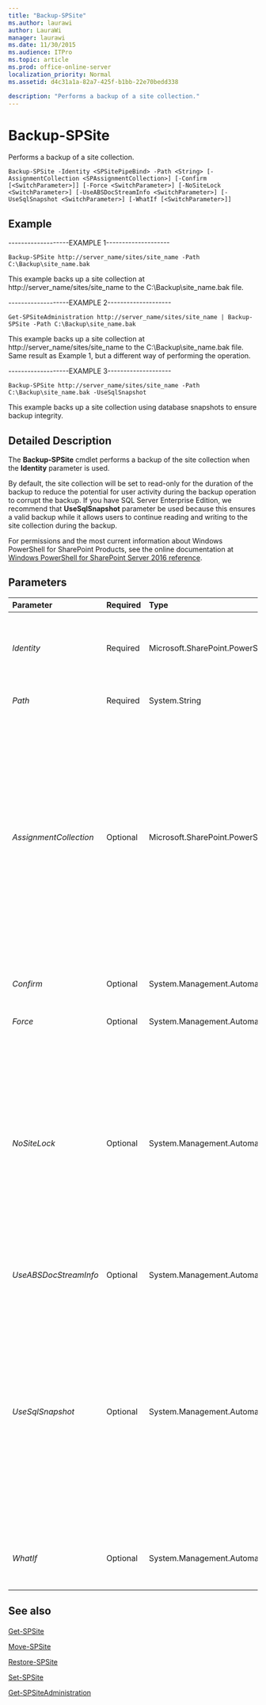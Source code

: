 ```yaml
---
title: "Backup-SPSite"
ms.author: laurawi
author: LauraWi
manager: laurawi
ms.date: 11/30/2015
ms.audience: ITPro
ms.topic: article
ms.prod: office-online-server
localization_priority: Normal
ms.assetid: d4c31a1a-82a7-425f-b1bb-22e70bedd338

description: "Performs a backup of a site collection."
---
```


# Backup-SPSite

Performs a backup of a site collection.
  
```
Backup-SPSite -Identity <SPSitePipeBind> -Path <String> [-AssignmentCollection <SPAssignmentCollection>] [-Confirm [<SwitchParameter>]] [-Force <SwitchParameter>] [-NoSiteLock <SwitchParameter>] [-UseABSDocStreamInfo <SwitchParameter>] [-UseSqlSnapshot <SwitchParameter>] [-WhatIf [<SwitchParameter>]]

```

## Example

-------------------EXAMPLE 1--------------------
  
```
Backup-SPSite http://server_name/sites/site_name -Path C:\Backup\site_name.bak
```

This example backs up a site collection at http://server_name/sites/site_name to the C:\Backup\site_name.bak file.
  
-------------------EXAMPLE 2--------------------
  
```
Get-SPSiteAdministration http://server_name/sites/site_name | Backup-SPSite -Path C:\Backup\site_name.bak
```

This example backs up a site collection at http://server_name/sites/site_name to the C:\Backup\site_name.bak file. Same result as Example 1, but a different way of performing the operation.
  
-------------------EXAMPLE 3--------------------
  
```
Backup-SPSite http://server_name/sites/site_name -Path C:\Backup\site_name.bak -UseSqlSnapshot
```

This example backs up a site collection using database snapshots to ensure backup integrity.
  
## Detailed Description

The **Backup-SPSite** cmdlet performs a backup of the site collection when the **Identity** parameter is used. 
  
By default, the site collection will be set to read-only for the duration of the backup to reduce the potential for user activity during the backup operation to corrupt the backup. If you have SQL Server Enterprise Edition, we recommend that **UseSqlSnapshot** parameter be used because this ensures a valid backup while it allows users to continue reading and writing to the site collection during the backup. 
  
For permissions and the most current information about Windows PowerShell for SharePoint Products, see the online documentation at [Windows PowerShell for SharePoint Server 2016 reference](https://go.microsoft.com/fwlink/p/?LinkId=671715). 
  
## Parameters

|**Parameter**|**Required**|**Type**|**Description**|
|:-----|:-----|:-----|:-----|
| _Identity_ <br/> |Required  <br/> |Microsoft.SharePoint.PowerShell.SPSitePipeBind  <br/> |Specifies the URL or GUID of the site collection to be backed up.  <br/> For example, a valid URL, such as http://server_name/sites/site_name or a GUID such as, "01234567-89ab-cdef-0123-456789abcdef"  <br/> |
| _Path_ <br/> |Required  <br/> |System.String  <br/> |Specifies the full path to the backup file (that is, C:\Backup\site_name.bak.  <br/> |
| _AssignmentCollection_ <br/> |Optional  <br/> |Microsoft.SharePoint.PowerShell.SPAssignmentCollection  <br/> |Manages objects for the purpose of proper disposal. Use of objects, such as **SPWeb** or **SPSite**, can use large amounts of memory and use of these objects in Windows PowerShell scripts requires proper memory management. Using the **SPAssignment** object, you can assign objects to a variable and dispose of the objects after they are needed to free up memory. When **SPWeb**, **SPSite**, or **SPSiteAdministration** objects are used, the objects are automatically disposed of if an assignment collection or the **Global** parameter is not used.  <br/> > [!NOTE]> When the **Global** parameter is used, all objects are contained in the global store. If objects are not immediately used, or disposed of by using the **Stop-SPAssignment** command, an out-of-memory scenario can occur.           |
| _Confirm_ <br/> |Optional  <br/> |System.Management.Automation.SwitchParameter  <br/> |Prompts you for confirmation before executing the command. For more information, type the following command: **get-help about_commonparameters** <br/> |
| _Force_ <br/> |Optional  <br/> |System.Management.Automation.SwitchParameter  <br/> |Specify to overwrite an existing backup file if it already exists.  <br/> |
| _NoSiteLock_ <br/> |Optional  <br/> |System.Management.Automation.SwitchParameter  <br/> |Specifies the site collection to remain read and write during the backup.  <br/> If the **NoSiteLock** parameter is not specified, then a site collection that has a site collection lock setting of "none" or "no additions" will be temporarily set to "read only" while the site collection backup is performed. Once the backup has completed, the site collection lock will return to its original state. The backup package will record the original site collection lock state so that it is restored to that state.  <br/> If users are writing to the site collection while the site collection is being backed up, then the **NoSiteLock** parameter is not recommended for potential impact to backup integrity  <br/> |
| _UseABSDocStreamInfo_ <br/> |Optional  <br/> |System.Management.Automation.SwitchParameter  <br/> |Specifies to save the Windows Azure BLOB location information in backup file instead of have the full content in backup file.  <br/> |
| _UseSqlSnapshot_ <br/> |Optional  <br/> |System.Management.Automation.SwitchParameter  <br/> |Specifies a SQL Database Snapshot will be created when the backup begins, and all site collection data will be retrieved directly from the database snapshot. This snapshot will be deleted automatically when the backup completes  <br/> The **UseSqlSnapshot** parameter is recommended if the database server hosting your content database supports database snapshots such as SQL Server Enterprise Edition and SQL Server Developer Edition. This is because it will ensure a valid backup while allowing users to continue reading and writing to the site collection during the backup. It is not necessary to specify the **NoSiteLock** parameter when specifying the **UseSqlSnapshot** parameter.  <br/> |
| _WhatIf_ <br/> |Optional  <br/> |System.Management.Automation.SwitchParameter  <br/> |Displays a message that describes the effect of the command instead of executing the command. For more information, type the following command: **get-help about_commonparameters** <br/> |
   
## See also

#### 

[Get-SPSite](../../../docs-conceptual/sharepoint-server/microsoft-powershell-for-sharepoint-server-reference/site-management-cmdlets/get-spsite.md)
  
[Move-SPSite](../../../docs-conceptual/sharepoint-server/microsoft-powershell-for-sharepoint-server-reference/site-management-cmdlets/move-spsite.md)
  
[Restore-SPSite](restore-spsite.md)
  
[Set-SPSite](../../../docs-conceptual/sharepoint-server/microsoft-powershell-for-sharepoint-server-reference/site-management-cmdlets/set-spsite.md)
  
[Get-SPSiteAdministration](../../../docs-conceptual/sharepoint-server/microsoft-powershell-for-sharepoint-server-reference/site-management-cmdlets/get-spsiteadministration.md)

